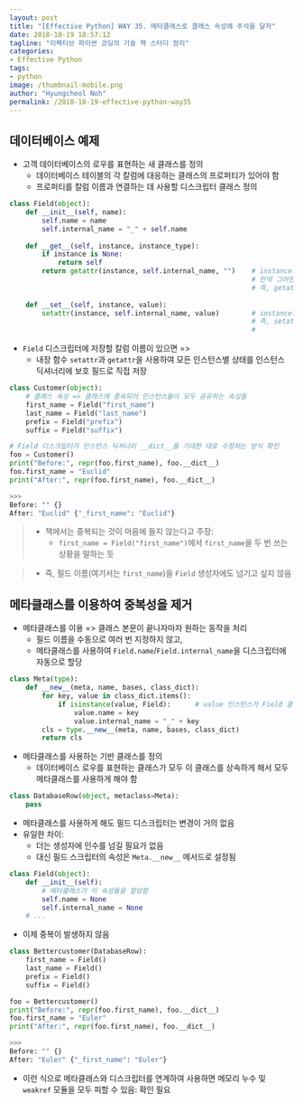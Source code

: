 ```yaml
---
layout: post
title: "[Effective Python] WAY 35. 메타클래스로 클래스 속성에 주석을 달자"
date: 2018-10-19 18:57:12
tagline: "이펙티브 파이썬 코딩의 기술 책 스터디 정리"
categories:
- Effective Python
tags:
- python
image: /thumbnail-mobile.png
author: "Hyungcheol Noh"
permalink: /2018-10-19-effective-python-way35
---
```


## 데이터베이스 예제
- 고객 데이터베이스의 로우를 표현하는 새 클래스를 정의
  - 데이터베이스 테이블의 각 칼럼에 대응하는 클래스의 프로퍼티가 있어야 함
  - 프로퍼티를 칼럼 이름과 연결하는 데 사용할 디스크립터 클래스 정의

```python
class Field(object):
    def __init__(self, name):
        self.name = name
        self.internal_name = "_" + self.name
    
    def __get__(self, instance, instance_type):
        if instance is None:
            return self
        return getattr(instance, self.internal_name, "")    # instance의 self.internal_name라는 이름의 속성을 반환, 
                                                            # 만약 그러한 속성이 없으면 ""을 반환
                                                            # 즉, getattr(instance, self.internal_name) => instance.self.internal_name
        
    def __set__(self, instance, value):
        setattr(instance, self.internal_name, value)        # instance의 self.internal_name라는 이름의 속성에 value로 할당
                                                            # 즉, setattr(instance, self.internal_name, value)
                                                            #                   => instance.self.internal_name = value
```

- `Field` 디스크립터에 저장할 칼럼 이름이 있으면 =>
  - 내장 함수 `setattr`과 `getattr`을 사용하여 모든 인스턴스별 상태를 인스턴스 딕셔너리에 보호 필드로 직접 저장
  
```python
class Customer(object):
    # 클래스 속성 => 클래스에 종속되어 인스턴스들이 모두 공유하는 속성들
    first_name = Field("first_name")
    last_name = Field("last_name")
    prefix = Field("prefix")
    suffix = Field("suffix")

# Field 디스크립터가 인스턴스 딕셔너리 __dict__를 기대한 대로 수정하는 방식 확인
foo = Customer()
print("Before:", repr(foo.first_name), foo.__dict__)
foo.first_name = "Euclid"
print("After:", repr(foo.first_name), foo.__dict__)

>>>
Before: "" {}
After: "Euclid" {"_first_name": "Euclid"}
```

>- 책에서는 중복되는 것이 마음에 들지 않는다고 주장:
>   - `first_name = Field("first_name")`에서 `first_name`을 두 번 쓰는 상황을 말하는 듯

>- 즉, 필드 이름(여기서는 `first_name`)을 `Field` 생성자에도 넘기고 싶지 않음

## 메타클래스를 이용하여 중복성을 제거
- 메타클래스를 이용 => 클래스 본문이 끝나자마자 원하는 동작을 처리
  - 필드 이름을 수동으로 여러 번 지정하지 않고,
  - 메타클래스를 사용하여 `Field.name`/`Field.internal_name`을 디스크립터에 자동으로 할당

```python
class Meta(type):
    def __new__(meta, name, bases, class_dict):
        for key, value in class_dict.items():
            if isinstance(value, Field):      # value 인스턴스가 Field 클래스인 경우
                value.name = key
                value.internal_name = "_" + key
        cls = type.__new__(meta, name, bases, class_dict)
        return cls
```

- 메타클래스를 사용하는 기반 클래스를 정의
  - 데이터베이스 로우를 표현하는 클래스가 모두 이 클래스를 상속하게 해서 모두 메타클래스를 사용하게 해야 함

```python
class DatabaseRow(object, metaclass=Meta):
    pass
```

- 메타클래스를 사용하게 해도 필드 디스크립터는 변경이 거의 없음
- 유일한 차이:
  - 더는 생성자에 인수를 넘길 필요가 없음
  - 대신 필드 스크립터의 속성은 `Meta.__new__` 메서드로 설정됨

```python
class Field(object):
    def __init__(self):
        # 메타클래스가 이 속성들을 할당함
        self.name = None
        self.internal_name = None
    # ...
```

- 이제 중복이 발생하지 않음

```python
class Bettercustomer(DatabaseRow):
    first_name = Field()
    last_name = Field()
    prefix = Field()
    suffix = Field()

foo = Bettercustomer()
print("Before:", repr(foo.first_name), foo.__dict__)
foo.first_name = "Euler"
print("After:", repr(foo.first_name), foo.__dict__)

>>>
Before: "" {}
After: "Euler" {"_first_name": "Euler"}
```

- 이런 식으로 메타클래스와 디스크립터를 연계하여 사용하면 메모리 누수 및 `weakref` 모듈을 모두 피할 수 있음: 확인 필요
